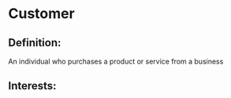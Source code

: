 
# Customer

## Definition:
An individual who purchases a product or service from a business

## Interests:
